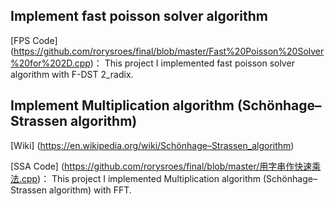 
## Implement fast poisson solver algorithm
[FPS Code] (https://github.com/rorysroes/final/blob/master/Fast%20Poisson%20Solver%20for%202D.cpp)：
This project I implemented fast poisson solver algorithm with F-DST 2_radix.

## Implement Multiplication algorithm (Schönhage–Strassen algorithm)
[Wiki] (https://en.wikipedia.org/wiki/Schönhage–Strassen_algorithm)

[SSA Code] (https://github.com/rorysroes/final/blob/master/用字串作快速乘法.cpp)：
This project I implemented Multiplication algorithm (Schönhage–Strassen algorithm) with FFT. 


